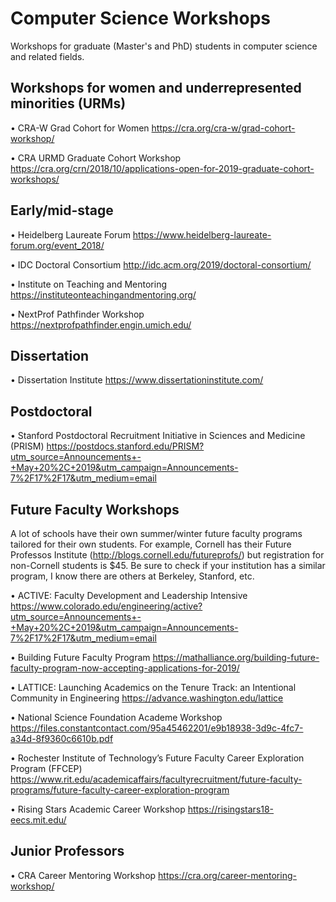 # Computer Science Workshops
Workshops for graduate (Master's and PhD) students in computer science and related fields.


## Workshops for women and underrepresented minorities (URMs)

• CRA-W Grad Cohort for Women 
https://cra.org/cra-w/grad-cohort-workshop/

• CRA URMD Graduate Cohort Workshop
https://cra.org/crn/2018/10/applications-open-for-2019-graduate-cohort-workshops/


## Early/mid-stage

• Heidelberg Laureate Forum 
https://www.heidelberg-laureate-forum.org/event_2018/

• IDC Doctoral Consortium 
http://idc.acm.org/2019/doctoral-consortium/

• Institute on Teaching and Mentoring 
https://instituteonteachingandmentoring.org/

• NextProf Pathfinder Workshop
https://nextprofpathfinder.engin.umich.edu/


## Dissertation

• Dissertation Institute
https://www.dissertationinstitute.com/


## Postdoctoral

• Stanford Postdoctoral Recruitment Initiative in Sciences and Medicine (PRISM)
https://postdocs.stanford.edu/PRISM?utm_source=Announcements+-+May+20%2C+2019&utm_campaign=Announcements-7%2F17%2F17&utm_medium=email


## Future Faculty Workshops

A lot of schools have their own summer/winter future faculty programs tailored for their own students. For example, Cornell has their Future Professos Institute (http://blogs.cornell.edu/futureprofs/) but registration for non-Cornell students is $45. Be sure to check if your institution has a similar program, I know there are others at Berkeley, Stanford, etc.  

• ACTIVE: Faculty Development and Leadership Intensive
https://www.colorado.edu/engineering/active?utm_source=Announcements+-+May+20%2C+2019&utm_campaign=Announcements-7%2F17%2F17&utm_medium=email

• Building Future Faculty Program 
https://mathalliance.org/building-future-faculty-program-now-accepting-applications-for-2019/

• LATTICE: Launching Academics on the Tenure Track: an Intentional Community in Engineering
 https://advance.washington.edu/lattice
 
• National Science Foundation Academe Workshop
https://files.constantcontact.com/95a45462201/e9b18938-3d9c-4fc7-a34d-8f9360c6610b.pdf

• Rochester Institute of Technology’s Future Faculty Career Exploration Program (FFCEP)  https://www.rit.edu/academicaffairs/facultyrecruitment/future-faculty-programs/future-faculty-career-exploration-program

• Rising Stars Academic Career Workshop
https://risingstars18-eecs.mit.edu/


## Junior Professors

• CRA Career Mentoring Workshop
https://cra.org/career-mentoring-workshop/
